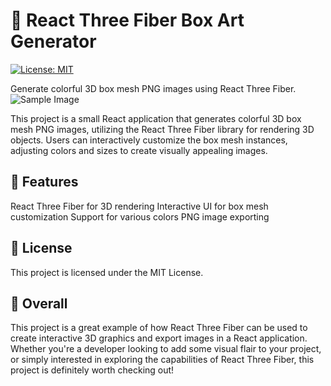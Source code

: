 # 🎨 React Three Fiber Box Art Generator

[![License: MIT](https://img.shields.io/badge/License-MIT-green.svg)](https://opensource.org/licenses/MIT)

Generate colorful 3D box mesh PNG images using React Three Fiber.\
![Sample Image](./sample-image.png)

This project is a small React application that generates colorful 3D box mesh PNG images, utilizing the React Three Fiber library for rendering 3D objects. Users can interactively customize the box mesh instances, adjusting colors and sizes to create visually appealing images.

## 🌟 Features
React Three Fiber for 3D rendering
Interactive UI for box mesh customization
Support for various colors
PNG image exporting
## 📜 License
This project is licensed under the MIT License.

## 🔗 Overall
This project is a great example of how React Three Fiber can be used to create interactive 3D graphics and export images in a React application. Whether you're a developer looking to add some visual flair to your project, or simply interested in exploring the capabilities of React Three Fiber, this project is definitely worth checking out!
